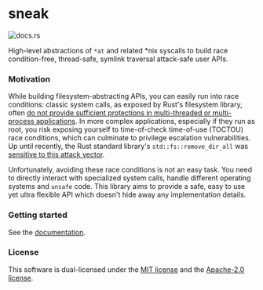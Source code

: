 # sneak

![docs.rs](https://img.shields.io/docsrs/sneak)
 
High-level abstractions of `*at` and related *nix syscalls to build race condition-free, thread-safe, symlink traversal attack-safe user APIs.   

### Motivation
While building filesystem-abstracting APIs, you can easily run into race conditions: classic system calls, as exposed by Rust's filesystem library, often [do not provide sufficient protections in multi-threaded or multi-process applications](https://book.jorianwoltjer.com/binary-exploitation/race-conditions). In more complex applications, especially if they run as root, you risk exposing yourself to time-of-check time-of-use (TOCTOU) race conditions, which can culminate to privilege escalation vulnerabilities. Up until recently, the Rust standard library's `std::fs::remove_dir_all` was [sensitive to this attack vector](https://github.com/rust-lang/rust/security/advisories/GHSA-r9cc-f5pr-p3j2).  

Unfortunately, avoiding these race conditions is not an easy task. You need to directly interact with specialized system calls, handle different operating systems and `unsafe` code. This library aims to provide a safe, easy to use yet ultra flexible API which doesn't hide away any implementation details.

### Getting started

See the [documentation](https://docs.rs/sneak/latest/sneak).  

### License

This software is dual-licensed under the [MIT license](LICENSE-MIT) and the [Apache-2.0 license](LICENSE-APACHE).

